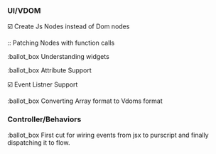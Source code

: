 ### UI/VDOM

:ballot_box_with_check: Create Js Nodes instead of Dom nodes

:: Patching Nodes with function calls

:ballot_box Understanding widgets

:ballot_box Attribute Support

:ballot_box_with_check: Event Listner Support

:ballot_box Converting Array format to Vdoms format 


### Controller/Behaviors

:ballot_box First cut for wiring events from jsx to purscript and finally dispatching it to flow.
